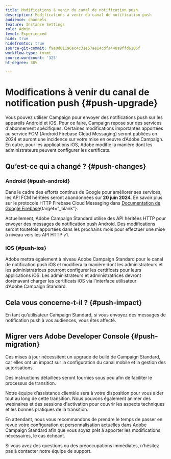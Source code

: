 ```yaml
---
title: Modifications à venir du canal de notification push
description: Modifications à venir du canal de notification push
audience: channels
feature: Instance Settings
role: Admin
level: Experienced
hide: true
hidefromtoc: true
source-git-commit: f9a0d01196ac4c31e57ae14cdfa448a9ffd6106f
workflow-type: tm+mt
source-wordcount: '325'
ht-degree: 38%

---
```


# Modifications à venir du canal de notification push {#push-upgrade}

Vous pouvez utiliser Campaign pour envoyer des notifications push sur les appareils Android et iOS. Pour ce faire, Campaign repose sur des services d&#39;abonnement spécifiques. Certaines modifications importantes apportées au service FCM (Android Firebase Cloud Messaging) seront publiées en 2024 et auront une incidence sur votre mise en oeuvre d’Adobe Campaign. En outre, pour les applications iOS, Adobe modifie la manière dont les administrateurs peuvent configurer les certificats.

## Qu’est-ce qui a changé ? {#push-changes}

### Android {#push-android}

Dans le cadre des efforts continus de Google pour améliorer ses services, les API FCM héritées seront abandonnées sur **20 juin 2024**. En savoir plus sur le protocole HTTP Firebase Cloud Messaging dans [Documentation de Google Firebase](https://firebase.google.com/docs/cloud-messaging/http-server-ref){target="_blank"}.

Actuellement, Adobe Campaign Standard utilise des API héritées HTTP pour envoyer des messages de notification push Android. Des modifications seront toutefois apportées dans les prochains mois pour effectuer une mise à niveau vers les API HTTP v1.

### iOS {#push-ios}

Adobe mettra également à niveau Adobe Campaign Standard pour le canal de notification push iOS et modifiera la manière dont les administrateurs et les administratrices pourront configurer les certificats pour leurs applications iOS. Les administrateurs et administratrices devront dorénavant charger les certificats iOS via l’interface utilisateur d’Adobe Campaign Standard.

## Cela vous concerne-t-il ? {#push-impact}

En tant qu’utilisateur Campaign Standard, si vous envoyez des messages de notification push à vos audiences, vous êtes affecté.

## Migrer vers Adobe Developer Console {#push-migration}

Ces mises à jour nécessitent un upgrade de build de Campaign Standard, car elles ont un impact sur la configuration du canal mobile et la gestion des autorisations.

Des instructions détaillées seront fournies sous peu afin de faciliter le processus de transition.

Notre équipe d’assistance clientèle sera à votre disposition pour vous aider tout au long de cette transition. Nous pouvons également animer des webinaires et des sessions d&#39;activation pour couvrir les aspects techniques et les bonnes pratiques de la transition.

En attendant, nous vous recommandons de prendre le temps de passer en revue votre configuration et personnalisation actuelles dans Adobe Campaign Standard afin que vous soyez prêt à apporter les modifications nécessaires, le cas échéant.

Si vous avez des questions ou des préoccupations immédiates, n’hésitez pas à contacter notre équipe de support.
